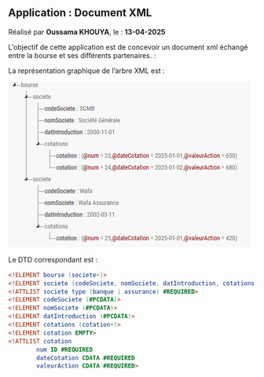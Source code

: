 ## Application : Document XML
Réalisé par **Oussama KHOUYA**, le : **13-04-2025**

L'objectif de cette application est de concevoir un document xml échangé entre la bourse et ses différents
partenaires.  :

La représentation graphique de l’arbre XML est : 

![img.png](img.png)

Le DTD correspondant est :
```dtd
<!ELEMENT bourse (societe+)>
<!ELEMENT societe (codeSociete, nomSociete, datIntroduction, cotations)>
<!ATTLIST societe type (banque | assurance) #REQUIRED>
<!ELEMENT codeSociete (#PCDATA)>
<!ELEMENT nomSociete (#PCDATA)>
<!ELEMENT datIntroduction (#PCDATA)>
<!ELEMENT cotations (cotation+)>
<!ELEMENT cotation EMPTY>
<!ATTLIST cotation
        num ID #REQUIRED
        dateCotation CDATA #REQUIRED
        valeurAction CDATA #REQUIRED>
```